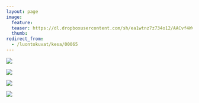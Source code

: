```yaml
---
layout: page
image:
  feature:
  teaser: https://dl.dropboxusercontent.com/sh/ea1wtnz7z734o12/AACvf4WvdcDE0R5LG9rS_jOma/luontokuvat/kes%C3%A4/3/DS18240-245px.jpg
  thumb:
redirect_from:
  - /luontokuvat/kesa/00065
---
```


[![](https://dl.dropboxusercontent.com/sh/ea1wtnz7z734o12/AACWyHXd7XDpE9tV62kudwVua/luontokuvat/kes%C3%A4/3/DS18022-800px.jpg)](https://dl.dropboxusercontent.com/sh/ea1wtnz7z734o12/AAB1Oh7pWUq1fb6KDRz27eXDa/luontokuvat/kes%C3%A4/3/DS18022.jpg)

[![](https://dl.dropboxusercontent.com/sh/ea1wtnz7z734o12/AAAc4iG9WXRyAdgdDOtHri0fa/luontokuvat/kes%C3%A4/3/DS18025-800px.jpg)](https://dl.dropboxusercontent.com/sh/ea1wtnz7z734o12/AAAR8jQEnDEQoizTHFWjAcjMa/luontokuvat/kes%C3%A4/3/DS18025.jpg)

[![](https://dl.dropboxusercontent.com/sh/ea1wtnz7z734o12/AACBXA1PcxE_vkILfvGfoP1ta/luontokuvat/kes%C3%A4/3/DS18223-800px.jpg)](https://dl.dropboxusercontent.com/sh/ea1wtnz7z734o12/AABf_oZCTbIpgUngKYKnG51Za/luontokuvat/kes%C3%A4/3/DS18223.jpg)

[![](https://dl.dropboxusercontent.com/sh/ea1wtnz7z734o12/AADuUv6axyMpjaf8yDyUKGbSa/luontokuvat/kes%C3%A4/3/DS18240-800px.jpg)](https://dl.dropboxusercontent.com/sh/ea1wtnz7z734o12/AAAEaawmfSTKm_93YaW3BKn3a/luontokuvat/kes%C3%A4/3/DS18240.jpg)
